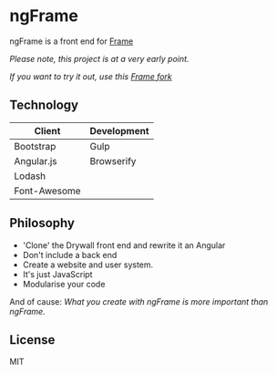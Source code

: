 # ngFrame

ngFrame is a front end for [Frame](git@github.com:jedireza/frame.git)

*Please note, this project is at a very early point.*

*If you want to try it out, use this [Frame fork](https://github.com/Silom/frame)*

## Technology

|     Client     | Development |
| -------------- | ----------- |
| Bootstrap      | Gulp        |
| Angular.js     | Browserify  |
| Lodash         |             |
| Font-Awesome   |             |

## Philosophy

* 'Clone' the Drywall front end and rewrite it an Angular
* Don't include a back end
* Create a website and user system.
* It's just JavaScript
* Modularise your code

And of cause: *What you create with ngFrame is more important than ngFrame.*

## License

MIT
